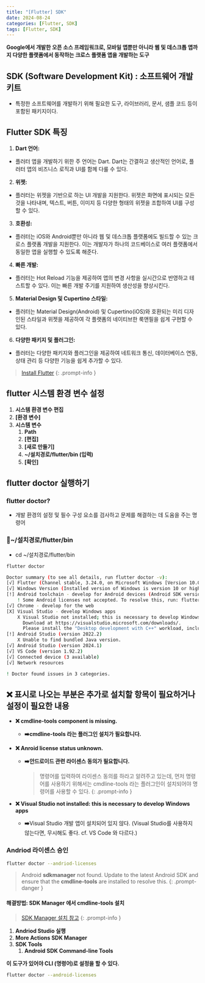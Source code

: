 ```yaml
---
title: "[Flutter] SDK"
date: 2024-08-24
categories: [Flutter, SDK]
tags: [Flutter, SDK]
---
```


**Google에서 개발한 오픈 소스 프레임워크로, 모바일 앱뿐만 아니라 웹 및 데스크톱 앱까지 다양한 플랫폼에서 동작하는 크로스 플랫폼 앱을 개발하는 도구**

## SDK (Software Development Kit) : 소프트웨어 개발 키트
- 특정한 소프트웨어를 개발하기 위해 필요한 도구, 라이브러리, 문서, 샘플 코드 등이 포함된 패키지이다.

## Flutter SDK 특징
1. **Dart 언어:**
- 플러터 앱을 개발하기 위한 주 언어는 Dart. Dart는 간결하고 생산적인 언어로, 플러터 앱의 비즈니스 로직과 UI를 함께 다룰 수 있다.
2. **위젯:**
- 플러터는 위젯을 기반으로 하는 UI 개발을 지원한다. 위젯은 화면에 표시되는 모든 것을 나타내며, 텍스트, 버튼, 이미지 등 다양한 형태의 위젯을 조합하여 UI를 구성할 수 있다.
3. **호환성:**
- 플러터는 iOS와 Android뿐만 아니라 웹 및 데스크톱 플랫폼에도 빌드할 수 있는 크로스 플랫폼 개발을 지원한다. 이는 개발자가 하나의 코드베이스로 여러 플랫폼에서 동일한 앱을 실행할 수 있도록 해준다.
4. **빠른 개발:**
- 플러터는 Hot Reload 기능을 제공하여 앱의 변경 사항을 실시간으로 반영하고 테스트할 수 있다. 이는 빠른 개발 주기를 지원하여 생산성을 향상시킨다.
5. **Material Design 및 Cupertino 스타일:**
- 플러터는 Material Design(Android) 및 Cupertino(iOS)와 호환되는 미리 디자인된 스타일과 위젯을 제공하여 각 플랫폼의 네이티브한 룩앤필을 쉽게 구현할 수 있다.
6. **다양한 패키지 및 플러그인:**
- 플러터는 다양한 패키지와 플러그인을 제공하여 네트워크 통신, 데이터베이스 연동, 상태 관리 등 다양한 기능을 쉽게 추가할 수 있다.

> [Install Flutter](https://docs.flutter.dev/get-started/install)
{: .prompt-info }

## **flutter 시스템 환경 변수 설정**
1. **시스템 환경 변수 편집**
2. **[환경 변수]**
3. **시스템 변수**
    1. **Path**
    2. **[편집]**
    3. **[새로 만들기]**
    4. **~/설치경로/flutter/bin (입력)**
    5. **[확인]**

## flutter doctor 실행하기
### **flutter doctor?**
- 개발 환경의 설정 및 필수 구성 요소를 검사하고 문제를 해결하는 데 도움을 주는 명령어

### **📂~/설치경로/flutter/bin**
- cd  ~/설치경로/flutter/bin

```bash
flutter doctor
```

```bash
Doctor summary (to see all details, run flutter doctor -v):
[√] Flutter (Channel stable, 3.24.0, on Microsoft Windows [Version 10.0.22631.4169], locale ko-KR)
[√] Windows Version (Installed version of Windows is version 10 or higher)
[!] Android toolchain - develop for Android devices (Android SDK version 35.0.0)
    ! Some Android licenses not accepted. To resolve this, run: flutter doctor --android-licenses
[√] Chrome - develop for the web
[X] Visual Studio - develop Windows apps
    X Visual Studio not installed; this is necessary to develop Windows apps.
      Download at https://visualstudio.microsoft.com/downloads/.
      Please install the "Desktop development with C++" workload, including all of its default components
[!] Android Studio (version 2022.2)
    X Unable to find bundled Java version.
[√] Android Studio (version 2024.1)
[√] VS Code (version 1.92.2)
[√] Connected device (3 available)
[√] Network resources

! Doctor found issues in 3 categories.
```

## **❌ 표시로 나오는 부분은 추가로 설치할 항목이 필요하거나 설정이 필요한 내용**
- **❌ cmdline-tools component is missing.**
    - **➡️cmdline-tools 라는 플러그인 설치가 필요합니다.**
- **❌ Anroid license status unknown.**
    - **➡️안드로이드 관련 라이센스 동의가 필요합니다.**
        > 명령어를 입력하여 라이센스 동의를 하라고 알려주고 있는데, 먼저 명령어를 사용하기 위해서는 cmdline-tools 라는 플러그인이 설치되어야 명령어를 사용할 수 있다.
        {: .prompt-info }

- **❌ Visual Studio not installed: this is necessary to develop Windows apps**
    - **➡️**Visual Studio 개발 앱이 설치되어 있지 않다. (Visual Studio를 사용하지 않는다면, 무시해도 좋다. cf. VS Code 와 다르다.)


### **Andriod 라이센스 승인**
```bash
flutter doctor --andriod-licenses
```

> Android **sdkmanager** not found. Update to the latest Android SDK and ensure that the **cmdline-tools** are installed to resolve this.
{: .prompt-danger }

#### **해결방법: SDK Manager 에서 cmdline-tools 설치**
> [SDK Manager 설치 참고](https://kyungryeol-yoon.github.io/posts/install-sdk-manager/)
{: .prompt-info }

1. **Andriod Studio 실행**
2. **More Actions  SDK Manager**
3. **SDK Tools**
    1. **Android SDK Command-line Tools**

**이 도구가 있어야 CLI (명령어)로 설정을 할 수 있다.**
```bash
flutter doctor --android-licenses
```